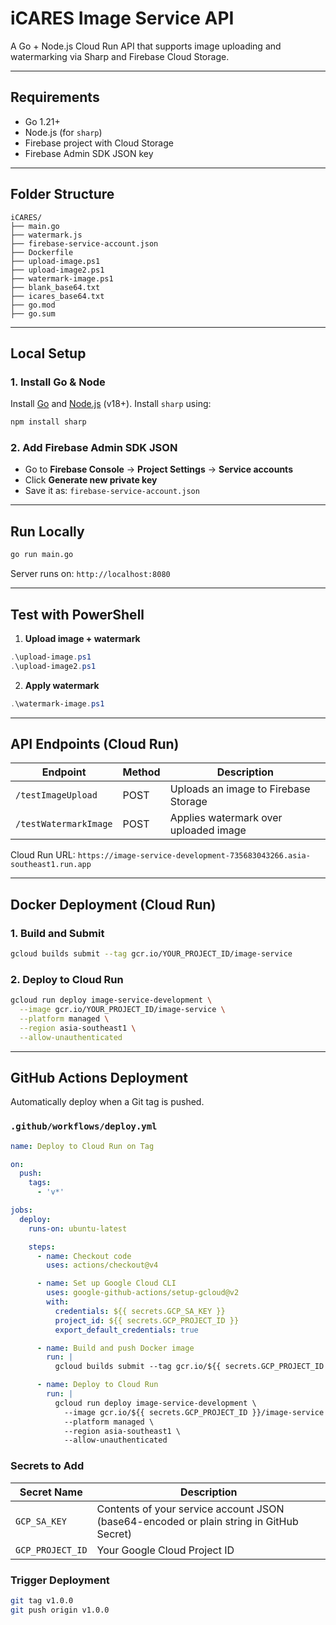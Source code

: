 # iCARES Image Service API

A Go + Node.js Cloud Run API that supports image uploading and watermarking via Sharp and Firebase Cloud Storage.

---

## Requirements

* Go 1.21+
* Node.js (for `sharp`)
* Firebase project with Cloud Storage
* Firebase Admin SDK JSON key

---

## Folder Structure

```
iCARES/
├── main.go
├── watermark.js
├── firebase-service-account.json
├── Dockerfile
├── upload-image.ps1
├── upload-image2.ps1
├── watermark-image.ps1
├── blank_base64.txt
├── icares_base64.txt
├── go.mod
├── go.sum
```

---

## Local Setup

### 1. Install Go & Node

Install [Go](https://go.dev/dl) and [Node.js](https://nodejs.org/) (v18+).
Install `sharp` using:

```bash
npm install sharp
```

### 2. Add Firebase Admin SDK JSON

* Go to **Firebase Console** → **Project Settings** → **Service accounts**
* Click **Generate new private key**
* Save it as: `firebase-service-account.json`

---

##  Run Locally

```bash
go run main.go
```

Server runs on: `http://localhost:8080`

---

## Test with PowerShell

1. **Upload image + watermark**

```powershell
.\upload-image.ps1
.\upload-image2.ps1
```

2. **Apply watermark**

```powershell
.\watermark-image.ps1
```

---

## API Endpoints (Cloud Run)

| Endpoint              | Method | Description                           |
| --------------------- | ------ | ------------------------------------- |
| `/testImageUpload`    | POST   | Uploads an image to Firebase Storage  |
| `/testWatermarkImage` | POST   | Applies watermark over uploaded image |

Cloud Run URL:
`https://image-service-development-735683043266.asia-southeast1.run.app`

---

## Docker Deployment (Cloud Run)

### 1. Build and Submit

```bash
gcloud builds submit --tag gcr.io/YOUR_PROJECT_ID/image-service
```

### 2. Deploy to Cloud Run

```bash
gcloud run deploy image-service-development \
  --image gcr.io/YOUR_PROJECT_ID/image-service \
  --platform managed \
  --region asia-southeast1 \
  --allow-unauthenticated
```

---

## GitHub Actions Deployment

Automatically deploy when a Git tag is pushed.

### `.github/workflows/deploy.yml`

```yaml
name: Deploy to Cloud Run on Tag

on:
  push:
    tags:
      - 'v*'

jobs:
  deploy:
    runs-on: ubuntu-latest

    steps:
      - name: Checkout code
        uses: actions/checkout@v4

      - name: Set up Google Cloud CLI
        uses: google-github-actions/setup-gcloud@v2
        with:
          credentials: ${{ secrets.GCP_SA_KEY }}
          project_id: ${{ secrets.GCP_PROJECT_ID }}
          export_default_credentials: true

      - name: Build and push Docker image
        run: |
          gcloud builds submit --tag gcr.io/${{ secrets.GCP_PROJECT_ID }}/image-service

      - name: Deploy to Cloud Run
        run: |
          gcloud run deploy image-service-development \
            --image gcr.io/${{ secrets.GCP_PROJECT_ID }}/image-service \
            --platform managed \
            --region asia-southeast1 \
            --allow-unauthenticated
```

### Secrets to Add

| Secret Name      | Description                                                                             |
| ---------------- | --------------------------------------------------------------------------------------- |
| `GCP_SA_KEY`     | Contents of your service account JSON (base64-encoded or plain string in GitHub Secret) |
| `GCP_PROJECT_ID` | Your Google Cloud Project ID                                                            |

### Trigger Deployment

```bash
git tag v1.0.0
git push origin v1.0.0
```
